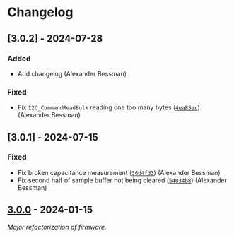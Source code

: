 # Changelog

## [3.0.2] - 2024-07-28

### Added

- Add changelog (Alexander Bessman)

### Fixed

- Fix `I2C_CommandReadBulk` reading one too many bytes ([`4ea85ec`](https://github.com/fossasia/pslab-firmware/commit/4ea85ec9ecda2f9ec4dcab0b56f0de5edb6fbfaa)) (Alexander Bessman)

## [3.0.1] - 2024-07-15

### Fixed

- Fix broken capacitance measurement ([`36d4fd3`](https://github.com/fossasia/pslab-firmware/commit/36d4fd31fe6edc3845e16ab71af899f61262b061)) (Alexander Bessman)
- Fix second half of sample buffer not being cleared ([`54034b8`](https://github.com/fossasia/pslab-firmware/commit/54034b81549d735af3ab5050bdcd06a08269a6b2)) (Alexander Bessman)

## [3.0.0] - 2024-01-15

_Major refactorization of firmware._


[3.0.0]: https://github.com/fossasia/pslab-firmware/releases/tag/v3.0.0
